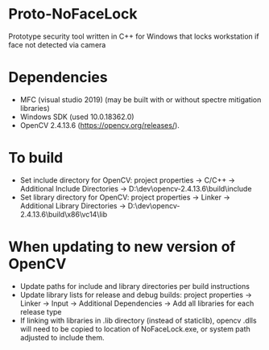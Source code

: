 # Proto-NoFaceLock
Prototype security tool written in C++ for Windows that locks workstation if face not detected via camera

# Dependencies
* MFC (visual studio 2019) (may be built with or without spectre mitigation libraries)
* Windows SDK (used 10.0.18362.0)
* OpenCV 2.4.13.6 (https://opencv.org/releases/).

# To build
* Set include directory for OpenCV: project properties -> C/C++ -> Additional Include Directories -> D:\dev\opencv-2.4.13.6\build\include
* Set library directory for OpenCV: project properties -> Linker -> Additional Library Directories -> D:\dev\opencv-2.4.13.6\build\x86\vc14\lib

# When updating to new version of OpenCV
* Update paths for include and library directories per build instructions 
* Update library lists for release and debug builds: project properties -> Linker -> Input -> Additional Dependencies -> 
  Add all libraries for each release type 
* If linking with libraries in .lib directory (instead of staticlib), opencv .dlls will need to be copied to location of NoFaceLock.exe, or system path adjusted to include them.
